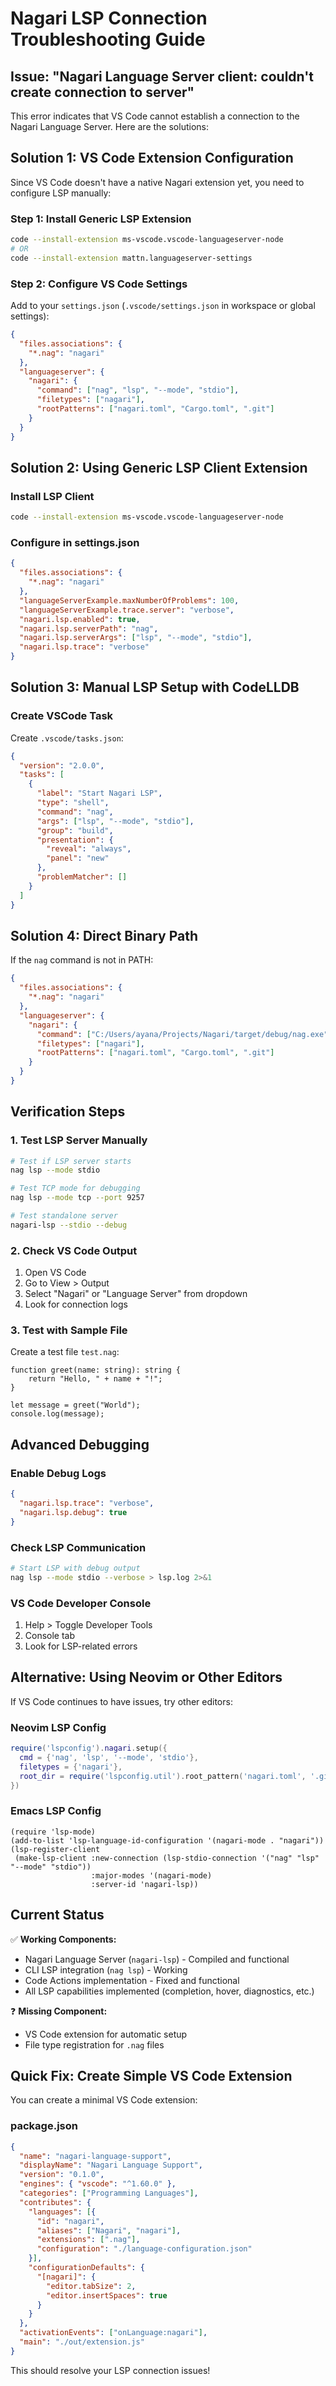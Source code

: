 # Nagari LSP Connection Troubleshooting Guide

## Issue: "Nagari Language Server client: couldn't create connection to server"

This error indicates that VS Code cannot establish a connection to the Nagari Language Server. Here are the solutions:

## Solution 1: VS Code Extension Configuration

Since VS Code doesn't have a native Nagari extension yet, you need to configure LSP manually:

### Step 1: Install Generic LSP Extension
```bash
code --install-extension ms-vscode.vscode-languageserver-node
# OR
code --install-extension mattn.languageserver-settings
```

### Step 2: Configure VS Code Settings
Add to your `settings.json` (`.vscode/settings.json` in workspace or global settings):

```json
{
  "files.associations": {
    "*.nag": "nagari"
  },
  "languageserver": {
    "nagari": {
      "command": ["nag", "lsp", "--mode", "stdio"],
      "filetypes": ["nagari"],
      "rootPatterns": ["nagari.toml", "Cargo.toml", ".git"]
    }
  }
}
```

## Solution 2: Using Generic LSP Client Extension

### Install LSP Client
```bash
code --install-extension ms-vscode.vscode-languageserver-node
```

### Configure in settings.json
```json
{
  "files.associations": {
    "*.nag": "nagari"
  },
  "languageServerExample.maxNumberOfProblems": 100,
  "languageServerExample.trace.server": "verbose",
  "nagari.lsp.enabled": true,
  "nagari.lsp.serverPath": "nag",
  "nagari.lsp.serverArgs": ["lsp", "--mode", "stdio"],
  "nagari.lsp.trace": "verbose"
}
```

## Solution 3: Manual LSP Setup with CodeLLDB

### Create VSCode Task
Create `.vscode/tasks.json`:

```json
{
  "version": "2.0.0",
  "tasks": [
    {
      "label": "Start Nagari LSP",
      "type": "shell",
      "command": "nag",
      "args": ["lsp", "--mode", "stdio"],
      "group": "build",
      "presentation": {
        "reveal": "always",
        "panel": "new"
      },
      "problemMatcher": []
    }
  ]
}
```

## Solution 4: Direct Binary Path

If the `nag` command is not in PATH:

```json
{
  "files.associations": {
    "*.nag": "nagari"
  },
  "languageserver": {
    "nagari": {
      "command": ["C:/Users/ayana/Projects/Nagari/target/debug/nag.exe", "lsp", "--mode", "stdio"],
      "filetypes": ["nagari"],
      "rootPatterns": ["nagari.toml", "Cargo.toml", ".git"]
    }
  }
}
```

## Verification Steps

### 1. Test LSP Server Manually
```bash
# Test if LSP server starts
nag lsp --mode stdio

# Test TCP mode for debugging
nag lsp --mode tcp --port 9257

# Test standalone server
nagari-lsp --stdio --debug
```

### 2. Check VS Code Output
1. Open VS Code
2. Go to View > Output
3. Select "Nagari" or "Language Server" from dropdown
4. Look for connection logs

### 3. Test with Sample File
Create a test file `test.nag`:

```nagari
function greet(name: string): string {
    return "Hello, " + name + "!";
}

let message = greet("World");
console.log(message);
```

## Advanced Debugging

### Enable Debug Logs
```json
{
  "nagari.lsp.trace": "verbose",
  "nagari.lsp.debug": true
}
```

### Check LSP Communication
```bash
# Start LSP with debug output
nag lsp --mode stdio --verbose > lsp.log 2>&1
```

### VS Code Developer Console
1. Help > Toggle Developer Tools
2. Console tab
3. Look for LSP-related errors

## Alternative: Using Neovim or Other Editors

If VS Code continues to have issues, try other editors:

### Neovim LSP Config
```lua
require('lspconfig').nagari.setup({
  cmd = {'nag', 'lsp', '--mode', 'stdio'},
  filetypes = {'nagari'},
  root_dir = require('lspconfig.util').root_pattern('nagari.toml', '.git'),
})
```

### Emacs LSP Config
```elisp
(require 'lsp-mode)
(add-to-list 'lsp-language-id-configuration '(nagari-mode . "nagari"))
(lsp-register-client
 (make-lsp-client :new-connection (lsp-stdio-connection '("nag" "lsp" "--mode" "stdio"))
                  :major-modes '(nagari-mode)
                  :server-id 'nagari-lsp))
```

## Current Status

✅ **Working Components:**
- Nagari Language Server (`nagari-lsp`) - Compiled and functional
- CLI LSP integration (`nag lsp`) - Working
- Code Actions implementation - Fixed and functional
- All LSP capabilities implemented (completion, hover, diagnostics, etc.)

❓ **Missing Component:**
- VS Code extension for automatic setup
- File type registration for `.nag` files

## Quick Fix: Create Simple VS Code Extension

You can create a minimal VS Code extension:

### package.json
```json
{
  "name": "nagari-language-support",
  "displayName": "Nagari Language Support",
  "version": "0.1.0",
  "engines": { "vscode": "^1.60.0" },
  "categories": ["Programming Languages"],
  "contributes": {
    "languages": [{
      "id": "nagari",
      "aliases": ["Nagari", "nagari"],
      "extensions": [".nag"],
      "configuration": "./language-configuration.json"
    }],
    "configurationDefaults": {
      "[nagari]": {
        "editor.tabSize": 2,
        "editor.insertSpaces": true
      }
    }
  },
  "activationEvents": ["onLanguage:nagari"],
  "main": "./out/extension.js"
}
```

This should resolve your LSP connection issues!
